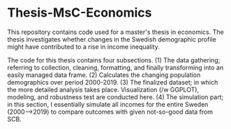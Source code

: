 # Thesis-MsC-Economics
This repository contains code used for a master's thesis in economics. The thesis investigates whether changes in the Swedish demographic profile might have contributed to a rise in income inequality.

The code for this thesis contains four subsections. 
(1) The data gathering; referring to collection, cleaning, formatting, and finally transforming into an easily managed data frame. 
(2) Calculates the changing population demographics over period 2000-2019.
(3) The finalized dataset; in which the more detailed analysis takes place. Visualization (/w GGPLOT), modeling, and robustness test are conducted here.
(4) The simulation part; in this section, I essentially simulate all incomes for the entire Sweden (2000-->2019) to compare outcomes with given not-so-good data from SCB.

